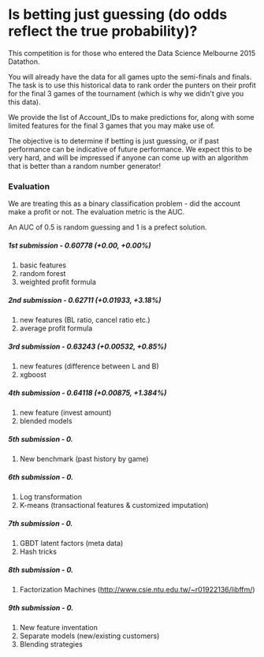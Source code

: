 # Is betting just guessing (do odds reflect the true probability)?

This competition is for those who entered the Data Science Melbourne 2015 Datathon.

You will already have the data for all games upto the semi-finals and finals. The task is to use this historical data to rank order the punters on their profit for the final 3 games of the tournament (which is why we didn't give you this data).

We provide the list of Account_IDs to make predictions for, along with some limited features for the final 3 games that you may make use of.

The objective is to determine if betting is just guessing, or if past performance can be indicative of future performance. We expect this to be very hard, and will be impressed if anyone can come up with an algorithm that is better than a random number generator! 

### Evaluation

We are treating this as a binary classification problem - did the account make a profit or not. The evaluation metric is the AUC.

An AUC of 0.5 is random guessing and 1 is a prefect solution.

##### 1st submission - 0.60778 (+0.00, +0.00%)
1. basic features
2. random forest
3. weighted profit formula

##### 2nd submission - 0.62711 (+0.01933, +3.18%)
1. new features (BL ratio, cancel ratio etc.)
2. average profit formula

##### 3rd submission - 0.63243 (+0.00532, +0.85%)
1. new features (difference between L and B)
2. xgboost

##### 4th submission - 0.64118 (+0.00875, +1.384%)
1. new feature (invest amount)
2. blended models

##### 5th submission - 0.
1. New benchmark (past history by game)

##### 6th submission - 0.
1. Log transformation
2. K-means (transactional features & customized imputation)

##### 7th submission - 0.
1. GBDT latent factors (meta data)
2. Hash tricks

##### 8th submission - 0.
1. Factorization Machines (http://www.csie.ntu.edu.tw/~r01922136/libffm/)

##### 9th submission - 0.
1. New feature inventation
2. Separate models (new/existing customers)
3. Blending strategies